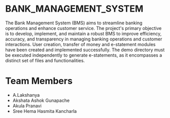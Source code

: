 # BANK_MANAGEMENT_SYSTEM

The Bank Management System (BMS) aims to streamline banking operations and enhance customer service. The project's primary objective is to develop, implement, and maintain a robust BMS to improve efficiency, accuracy, and transparency in managing banking operations and customer interactions.
User creation, transfer of money and e-statement modules have been created and implemented successfully.
The demo directory must be executed independently to generate e-statements, as it encompasses a distinct set of files and functionalities.

# Team Members
* A.Lakshanya
* Akshata Ashok Gunapache
* Akula Pranavi
* Sree Hema Hasmita Kancharla

